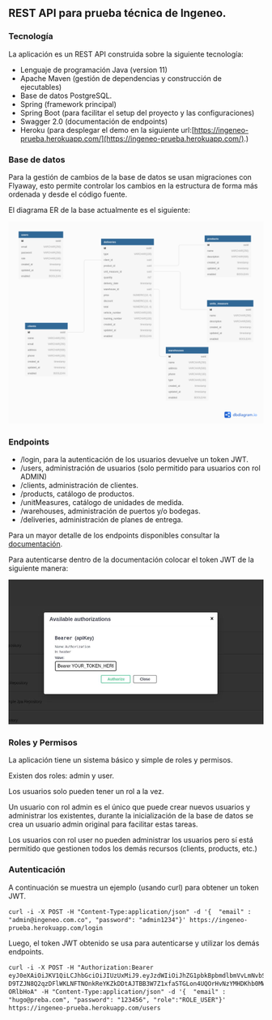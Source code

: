 ## REST API para prueba técnica de Ingeneo.
 
### Tecnología
 
La aplicación es un REST API construida sobre la siguiente tecnología:
 
* Lenguaje de programación Java (version 11)
* Apache Maven (gestión de dependencias y construcción de ejecutables)
* Base de datos PostgreSQL.
* Spring (framework principal)
* Spring Boot (para facilitar el setup del proyecto y las configuraciones)
* Swagger 2.0 (documentación de endpoints)
* Heroku (para desplegar el demo en la siguiente url:[https://ingeneo-prueba.herokuapp.com/](https://ingeneo-prueba.herokuapp.com/).)

### Base de datos
 
Para la gestión de cambios de la base de datos se usan migraciones con
Flyaway, esto permite controlar los cambios en la estructura de forma más ordenada y desde el código fuente.
 
El diagrama ER de la base actualmente es el siguiente:

![Diagrama ER](diagrama_er.png)

### Endpoints

* /login, para la autenticación de los usuarios devuelve un token JWT.
* /users, administración de usuarios (solo permitido para usuarios con rol ADMIN)
* /clients, administración de clientes.
* /products, catálogo de productos.
* /unitMeasures, catálogo de unidades de medida.
* /warehouses, administración de puertos y/o bodegas.
* /deliveries, administración de planes de entrega.
 
Para un mayor detalle de los endpoints disponibles consultar la [documentación](https://ingeneo-prueba.herokuapp.com/swagger-ui/).

Para autenticarse dentro de la documentación colocar el token JWT de la siguiente manera:

![Swagger Auth](swagger_auth.jpg)

### Roles y Permisos

La aplicación tiene un sistema básico y simple de roles y permisos.
 
Existen dos roles: admin y user.
 
Los usuarios solo pueden tener un rol a la vez.
 
Un usuario con rol admin es el único que puede crear nuevos usuarios y administrar los existentes, durante la inicialización de la base de datos se crea un usuario admin original para facilitar estas tareas.
 
Los usuarios con rol user no pueden administrar los usuarios pero sí está permitido que gestionen todos los demás recursos (clients, products, etc.)

### Autenticación
 
A continuación se muestra un ejemplo (usando curl) para obtener un token JWT.

```
curl -i -X POST -H "Content-Type:application/json" -d '{  "email" : "admin@ingeneo.com.co", "password": "admin1234"}' https://ingeneo-prueba.herokuapp.com/login
```

Luego, el token JWT obtenido se usa para autenticarse y utilizar los demás endpoints.

```
curl -i -X POST -H "Authorization:Bearer eyJ0eXAiOiJKV1QiLCJhbGciOiJIUzUxMiJ9.eyJzdWIiOiJhZG1pbkBpbmdlbmVvLmNvbS5jbyIsImV4cCI6MTY0NTMzNDM5N30.iYxoL-D9TZJN8Q2qzDFlWKLNFTNOnkReYKZkDDtAJTBB3W7Z1xfaSTGLon4UQOrHvNzYMHDKhb0MWE-ORlbHoA" -H "Content-Type:application/json" -d '{  "email" : "hugo@preba.com", "password": "123456", "role":"ROLE_USER"}' https://ingeneo-prueba.herokuapp.com/users
```